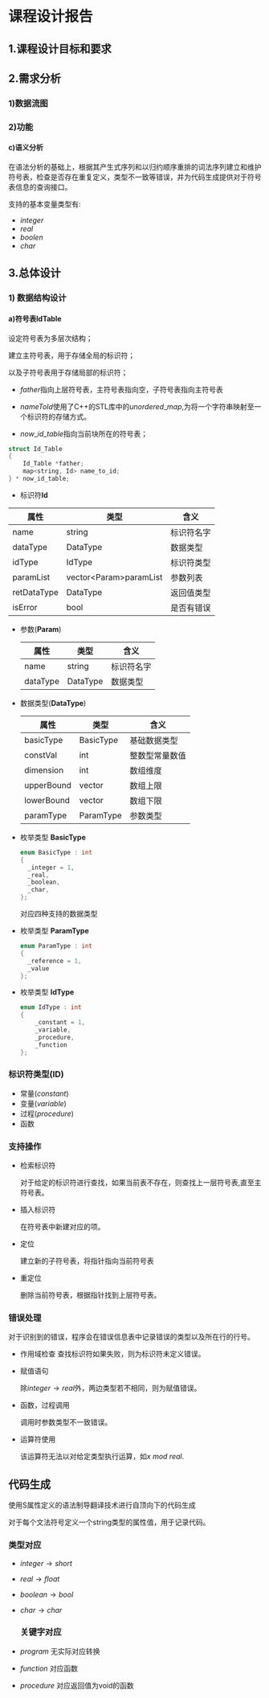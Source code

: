 # 课程设计报告

## 1.课程设计目标和要求

## 2.需求分析

### 1)数据流图

### 2)功能

#### c)语义分析

在语法分析的基础上，根据其产生式序列和以归约顺序重排的词法序列建立和维护符号表，检查是否存在重复定义，类型不一致等错误，并为代码生成提供对于符号表信息的查询接口。

支持的基本变量类型有:

- $integer$
- $real$
- $boolen$
- $char$

## 3.总体设计

### 1) 数据结构设计


#### a)符号表IdTable

设定符号表为多层次结构；


建立主符号表，用于存储全局的标识符；

以及子符号表用于存储局部的标识符；

- $father$指向上层符号表，主符号表指向空，子符号表指向主符号表

- $nameToId$使用了C++的STL库中的$unordered\_map$,为将一个字符串映射至一个标识符的存储方式。

- $now\_id\_table$指向当前块所在的符号表；

```c++
struct Id_Table
{
	Id_Table *father;		
	map<string, Id> name_to_id;
} * now_id_table;
```

- 标识符**Id**

| 属性        | 类型                    | 含义       |
| ----------- | ----------------------- | ---------- |
| name        | string                  | 标识符名字 |
| dataType    | DataType                | 数据类型   |
| idType      | IdType                  | 标识符类型 |
| paramList   | vector\<Param>paramList | 参数列表   |
| retDataType | DataType                | 返回值类型 |
| isError     | bool                    | 是否有错误 |

- 参数(**Param**)

  | 属性     | 类型     | 含义       |
  | -------- | -------- | ---------- |
  | name     | string   | 标识符名字 |
  | dataType | DataType | 数据类型   |

- 数据类型(**DataType**)

  | 属性       | 类型        | 含义           |
  | ---------- | ----------- | -------------- |
  | basicType  | BasicType   | 基础数据类型   |
  | constVal   | int         | 整数型常量数值 |
  | dimension  | int         | 数组维度       |
  | upperBound | vector<int> | 数组上限       |
  | lowerBound | vector<int> | 数组下限       |
  | paramType  | ParamType   | 参数类型       |

- 枚举类型 **BasicType** 

  ```c++
  enum BasicType : int
  {
  	_integer = 1,
  	_real,
  	_boolean,
  	_char,
  };	
  ```

  对应四种支持的数据类型

- 枚举类型 **ParamType**
  
  ```c++
  enum ParamType : int
  {
	_reference = 1,
	_value
  };
  ```

- 枚举类型 **IdType**
  ```c++
  enum IdType : int
  {
	  _constant = 1,
	  _variable,
	  _procedure,
	  _function
  };
  ```



### 标识符类型(ID)


- 常量($constant$)
- 变量($variable$)
- 过程($procedure$)
- 函数

### 支持操作

- 检索标识符

  对于给定的标识符进行查找，如果当前表不存在，则查找上一层符号表,直至主符号表。

- 插入标识符

  在符号表中新建对应的项。

- 定位

  建立新的子符号表，将指针指向当前符号表

- 重定位

  删除当前符号表，根据指针找到上层符号表。

### 错误处理

对于识别到的错误，程序会在错误信息表中记录错误的类型以及所在行的行号。

- 作用域检查
  查找标识符如果失败，则为标识符未定义错误。

- 赋值语句

  除$integer \to real$外，两边类型若不相同，则为赋值错误。

- 函数，过程调用

  调用时参数类型不一致错误。

- 运算符使用

  该运算符无法以对给定类型执行运算，如$x\ mod\ real$.

## 代码生成

使用S属性定义的语法制导翻译技术进行自顶向下的代码生成

对于每个文法符号定义一个string类型的属性值，用于记录代码。

### 类型对应

- $integer \to short$

- $real \to float$

- $boolean \to bool$

- $char \to char$ 

  ### 关键字对应

- $program$ 无实际对应转换

- $function$ 对应函数

- $procedure$ 对应返回值为void的函数









